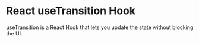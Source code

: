 # React useTransition Hook

useTransition is a React Hook that lets you update the state without blocking the UI.